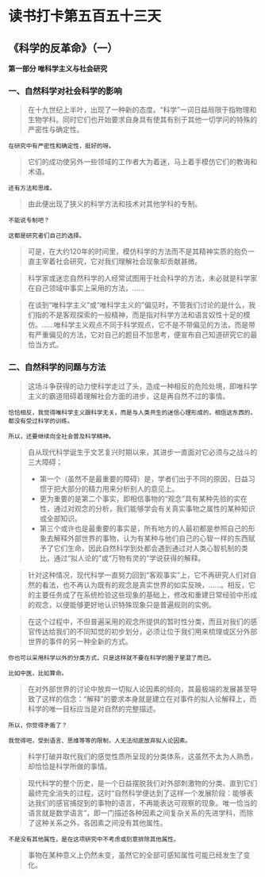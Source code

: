 # 读书打卡第五百五十三天
## 《科学的反革命》（一）

**第一部分 唯科学主义与社会研究**

### 一、自然科学对社会科学的影响

> 在十九世纪上半叶，出现了一种新的态度。“科学”一词日益局限于指物理和生物学科。同时它们也开始要求自身具有使其有别于其他一切学问的特殊的严密性与确定性。
```
在研究中有严密性和确定性，挺好的呀。
```
> 它们的成功使另外一些领域的工作者大为着迷，马上着手模仿它们的教诲和术语。
```
还有方法和思维。
```
> 由此便出现了狭义的科学方法和技术对其他学科的专制。
```
不能说专制吧？

这都是研究者们自己的选择。
```
> 可是，在大约120年的时间里，模仿科学的方法而不是其精神实质的抱负一直主宰着社会研究，它对我们理解社会现象却贡献甚微。

> 科学家或迷恋自然科学的人经常试图用于社会科学的方法，未必就是科学家在自己领域中事实上采用的方法，……

> 在谈到“唯科学主义”或“唯科学主义的”偏见时，不管我们讨论的是什么，我们指的不是客观探索的一般精神，而是指对科学方法和语言奴性十足的模仿。……唯科学主义观点不同于科学观点，它不是不带偏见的方法，而是带有严重偏见的方法，它对自己的题目不加思考，便宣布自己知道研究它的最恰当方式。

### 二、自然科学的问题与方法

> 这场斗争获得的动力使科学走过了头，造成一种相反的危险处境，即唯科学主义的霸道阻碍着理解社会方面的进步，这是再自然不过的事情。
```
恰恰相反，我觉得唯科学主义跟科学无关，而是与人类共生的迷信心理形成的，相信这东西的，都没有受过科学的训练。

所以，还要继续向全社会普及科学精神。
```
> 自从现代科学诞生于文艺复兴时期以来，其进步一直面对它必须与之战斗的三大障碍；
> * 第一个（虽然不是最重要的障碍）是，学者们出于不同的原因，日益习惯于把大部分的精力用来分析别人的意见上。
> * 更为重要的是第二个事实，即相信事物的“观念”具有某种先验的实在性，通过对观念的分析，我们能够学会有关真实事物之属性的某种知识或全部知识。
> * 第三个或许也是最重要的事实是，所有地方的人最初都是参照自己的形象去解释外部世界的事物，认为有某种与他们自己的心智一样的东西赋予了它们生命，因此自然科学到处都会遇到通过对人类心智机制的类比，通过“拟人论的”或“万物有灵的”学说获得的解释。

> 针对这种情况，现代科学一直努力回到“客观事实”上，它不再研究人们对自然的看法，也不再认为既有的观念是真实世界的如实反映，……。相反，它的主要任务成了在系统检验这些现象的基础上，修改和重建日常经验中形成的观念，以便能够更好地认识特殊现象只是普遍规则的实例。

> 在这个过程中，不但普遍采用的观念所提供的暂时性分类，而且对我们的感官传达给我们的不同知觉的初步划分，必须让位于我们用来梳理或区分外部世界的事件的另一种全新的方式。
```
你也可以采用科学以外的分类方式，只是这样就不要在科学的圈子里混了而已。

比如中医，比如算命。
```
> 在对外部世界的讨论中放弃一切拟人论因素的倾向，其最极端的发展甚至导致了这样的信念：“解释”的要求本身就是建立在对事件的拟人论解释上，而科学的唯一目标应当是对自然的完整描述。
```
所以，你觉得矛盾了？

我觉得吧，受到语言、思维等等的限制，人无法彻底放弃拟人论因素。
```
> 科学打破并取代我们的感觉性质所呈现的分类体系，这虽然不太为人熟悉，却恰恰是科学所做的事情。

> 现代科学的整个历史，是一个日益摆脱我们对外部刺激物的分类、直到它们最终完全消失的过程，这时“自然科学便达到了这样一个发展阶段：能够表达我们的感官捕捉到的事物的语言，不再能表达可观察的现象。唯一恰当的语言就是数学语言”，即一门描述各种因素之间复杂关系的先进学科，而除了这种关系之外，各因素之间没有其他属性。
```
不是没有其他属性，是在这项研究中不考虑或刻意排除其他属性。
```
> 事物在某种意义上仍然未变，虽然它的全部可感知属性可能已经发生了变化。

> 